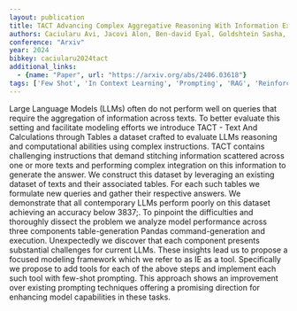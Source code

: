 ```yaml
---
layout: publication
title: TACT Advancing Complex Aggregative Reasoning With Information Extraction Tools
authors: Caciularu Avi, Jacovi Alon, Ben-david Eyal, Goldshtein Sasha, Schuster Tal, Herzig Jonathan, Elidan Gal, Globerson Amir
conference: "Arxiv"
year: 2024
bibkey: caciularu2024tact
additional_links:
  - {name: "Paper", url: "https://arxiv.org/abs/2406.03618"}
tags: ['Few Shot', 'In Context Learning', 'Prompting', 'RAG', 'Reinforcement Learning', 'Tools']
---
```

Large Language Models (LLMs) often do not perform well on queries that require the aggregation of information across texts. To better evaluate this setting and facilitate modeling efforts we introduce TACT - Text And Calculations through Tables a dataset crafted to evaluate LLMs reasoning and computational abilities using complex instructions. TACT contains challenging instructions that demand stitching information scattered across one or more texts and performing complex integration on this information to generate the answer. We construct this dataset by leveraging an existing dataset of texts and their associated tables. For each such tables we formulate new queries and gather their respective answers. We demonstrate that all contemporary LLMs perform poorly on this dataset achieving an accuracy below 3837;. To pinpoint the difficulties and thoroughly dissect the problem we analyze model performance across three components table-generation Pandas command-generation and execution. Unexpectedly we discover that each component presents substantial challenges for current LLMs. These insights lead us to propose a focused modeling framework which we refer to as IE as a tool. Specifically we propose to add tools for each of the above steps and implement each such tool with few-shot prompting. This approach shows an improvement over existing prompting techniques offering a promising direction for enhancing model capabilities in these tasks.

